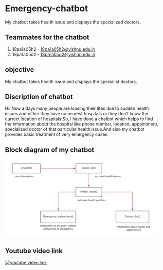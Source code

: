 # Emergency-chatbot
My chatbot takes health issue and displays the specialized doctors.

## Teammates for the chatbot
1. 18pa1a05h2 - 18pa1a05h2@vishnu.edu.in
2. 18pa1a05d2 - 18pa1a05d2@vishnu.edu.in

## objective
My chatbot takes health issue and displays the specialist doctors.

## Discription of chatbot
Hii Now a days many people are loosing their lifes due to sudden health issues and either they have no nearest hospitals or they don't know the currect location of hospitals.So, I have done a chatbot which helps to find the information about the hospital like phone number, location, appointment, specialized doctor of that particular health issue.And also my chatbot provides basic treatment of very emergency cases.

## Block diagram of my chatbot
 ![Block diagram](https://raw.githubusercontent.com/18pa1a05h2/MLchatbot/main/Blank%20diagram.png)

## Youtube video link
 [![youtube video link](https://img.youtube.com/vi/MQtfDaP5tck/0.jpg)](https://www.youtube.com/watch?v=MQtfDaP5tck)
